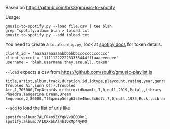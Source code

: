 Based on https://github.com/brk3/gmusic-to-spotify

Usage:
```
gmusic-to-spotify.py --load file.csv | tee blah
grep ^spotify:album blah > toload.txt
gmusic-to-spotify.py --add toload.txt
```

You need to create a `localconfig.py`, look at [spotipy docs](https://spotipy.readthedocs.org) for token details.
```
client_id = 'aaaaaaaaaaaabbbbbbbccccccccccccc'
client_secret = '1111122222233333444fffaaaeeeeeee'
username = 'blah.username.they.are.all..taken'
```

`--load` expects a csv from https://github.com/soulfx/gmusic-playlist.js

```
title,artist,album,track,duration,id,idtype,playcount,rating,year,genre,notes,playlist
Troubled Air,sunn O))),Troubled Air,1,705000,Txp4txpf4vuirtbirqxidkoamfi,7,0,null,2019,Metal,,Library
Phaedra,Tangerine Dream,Dream Sequence,2,86000,Tf6qzmip5esg63s5e4hnu3x6d7i,7,0,null,1985,Rock,,Library
```

`--add` to load the list of urls like
```
spotify:album:7ALFR4o9ZXfqNVv9EOORn1
spotify:album:7A10XxbkAl4hIQRMp4NyKO
```
